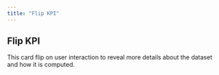 ```yaml
---
title: "Flip KPI"
---
```


## Flip KPI

This card flip on user interaction to reveal more details about the dataset and how it is computed.
